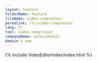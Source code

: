 ```yaml
---
layout: feature
folderName: feature
fileName: video-compressor
permalink: /tr/video-compressor
lang: tr
tool: video-compressor
companyName: safevideokit
domain : com
---
```


{% include VideoEditorIndex/index.html %}

   